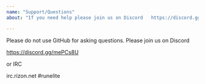 ```yaml
---
name: "Support/Questions"
about: "If you need help please join us on Discord   https://discord.gg/mePCs8U"

---
```


Please do not use GitHub for asking questions. Please join us on Discord

https://discord.gg/mePCs8U

or IRC

irc.rizon.net #runelite